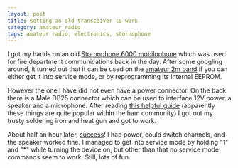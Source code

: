 ```yaml
---
layout: post
title: Getting an old transceiver to work
category: amateur_radio
tags: amateur radio, electronics, stornophone
---
```


I got my hands on an old [Stornophone 6000 mobilophone](http://www.storno.co.uk/stornophone_6000.htm) which was used for fire department communications back in the day.
After some googling around, it turned out that it can be used on the [amateur 2m band](http://en.wikipedia.org/wiki/2-meter_band) if you can either get it into service mode, or by reprogramming its
internal EEPROM.

However the one I have did not even have a power connector. On the back there is a Male DB25 connector which can be used to interface 12V power, a speaker and a microphone.
After reading [this helpful guide](http://a29.veron.nl/pa1fmr/Storno_CQM6000_handleiding.pdf) (apparently these things are quite popular within the ham community) I got out my trusty soldering iron
and heat gun and got to work.

About half an hour later, [success](/images/posts/2015-01-03_storno.jpg)! I had power, could switch channels, and the speaker worked fine. I managed to get into service mode by holding "1" and "*" while turning the device on, but other than that
no service mode commands seem to work. Still, lots of fun.